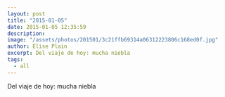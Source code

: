 ```yaml
---
layout: post
title: "2015-01-05"
date: 2015-01-05 12:35:59
description: 
image: "/assets/photos/201501/3c21ffb69314a06312223806c168ed0f.jpg"
author: Elise Plain
excerpt: Del viaje de hoy: mucha niebla
tags: 
  - all
---
```


Del viaje de hoy: mucha niebla
<p></p>
